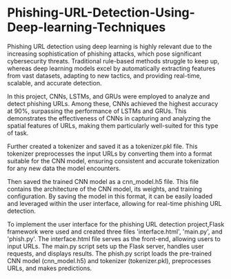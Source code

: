 # Phishing-URL-Detection-Using-Deep-learning-Techniques
Phishing URL detection using deep learning is highly relevant due to the increasing sophistication of phishing attacks, which pose significant cybersecurity threats. Traditional rule-based methods struggle to keep up, whereas deep learning models excel by automatically extracting features from vast datasets, adapting to new tactics, and providing real-time, scalable, and accurate detection.

 In this project, CNNs, LSTMs, and GRUs were employed to analyze and detect phishing URLs. Among these, CNNs achieved the highest accuracy at 90%, surpassing the performance of LSTMs and GRUs. This demonstrates the effectiveness of CNNs in capturing and analyzing the spatial features of URLs, making them particularly well-suited for this type of task.

 Further created a tokenizer and saved it as a tokenizer.pkl file. This tokenizer preprocesses the input URLs by converting them into a format suitable for the CNN model, ensuring consistent and accurate tokenization for any new data the model encounters.

Then saved the trained CNN model as a cnn_model.h5 file. This file contains the architecture of the CNN model, its weights, and training configuration. By saving the model in this format, it can be easily loaded and leveraged within the user interface, allowing for real-time phishing URL detection.

To implement the user interface for the phishing URL detection project,Flask framework were used and created three files 'interface.html', 'main.py', and 'phish.py'. The interface.html file serves as the front-end, allowing users to input URLs. The main.py script sets up the Flask server, handles user requests, and displays results. The phish.py script loads the pre-trained CNN model (cnn_model.h5) and tokenizer (tokenizer.pkl), preprocesses URLs, and makes predictions.
